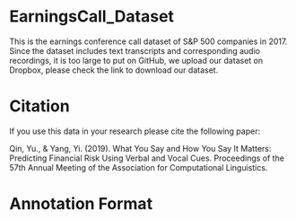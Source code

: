 # EarningsCall_Dataset
This is the earnings conference call dataset of S&P 500 companies in 2017. 
Since the dataset includes text transcripts and corresponding audio recordings, it is too large to put on GitHub, we upload our dataset on Dropbox, please check the link to download our dataset.

# Citation
If you use this data in your research please cite the following paper:

Qin, Yu., & Yang, Yi. (2019). What You Say and How You Say It Matters: Predicting Financial Risk Using Verbal and Vocal Cues. Proceedings of the 57th Annual Meeting of the Association for Computational Linguistics.

# Annotation Format
